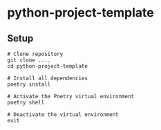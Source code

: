 # python-project-template

## Setup
```shell
# Clone repository
git clone ....
cd python-project-template

# Install all dependencies
poetry install

# Activate the Poetry virtual environment
poetry shell

# Deactivate the virtual environment
exit
```
